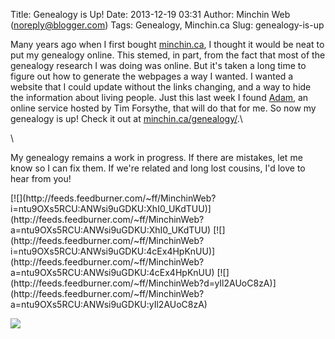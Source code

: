Title: Genealogy is Up!
Date: 2013-12-19 03:31
Author: Minchin Web (noreply@blogger.com)
Tags: Genealogy, Minchin.ca
Slug: genealogy-is-up

Many years ago when I first bought [minchin.ca](http://minchin.ca/), I
thought it would be neat to put my genealogy online. This stemed, in
part, from the fact that most of the genealogy research I was doing was
online. But it's taken a long time to figure out how to generate the
webpages a way I wanted. I wanted a website that I could update without
the links changing, and a way to hide the information about living
people. Just this last week I found
[Adam](http://timforsythe.com/tools/adam), an online service hosted by
Tim Forsythe, that will do that for me. So now my genealogy is up! Check
it out at
[minchin.ca/genealogy/](http://www.minchin.ca/genealogy/index.html).\

\

My genealogy remains a work in progress. If there are mistakes, let me
know so I can fix them. If we're related and long lost cousins, I'd love
to hear from you!

<div class="feedflare">

</p>
[![](http://feeds.feedburner.com/~ff/MinchinWeb?i=ntu9OXs5RCU:ANWsi9uGDKU:XhI0_UKdTUU)](http://feeds.feedburner.com/~ff/MinchinWeb?a=ntu9OXs5RCU:ANWsi9uGDKU:XhI0_UKdTUU)
[![](http://feeds.feedburner.com/~ff/MinchinWeb?i=ntu9OXs5RCU:ANWsi9uGDKU:4cEx4HpKnUU)](http://feeds.feedburner.com/~ff/MinchinWeb?a=ntu9OXs5RCU:ANWsi9uGDKU:4cEx4HpKnUU)
[![](http://feeds.feedburner.com/~ff/MinchinWeb?d=yIl2AUoC8zA)](http://feeds.feedburner.com/~ff/MinchinWeb?a=ntu9OXs5RCU:ANWsi9uGDKU:yIl2AUoC8zA)

<p>

</div>

![](http://feeds.feedburner.com/~r/MinchinWeb/~4/ntu9OXs5RCU)

</p>

